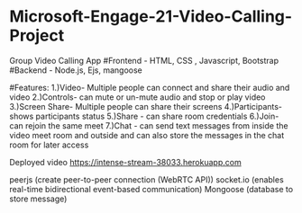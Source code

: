 # Microsoft-Engage-21-Video-Calling-Project
Group Video Calling App
#Frontend - HTML, CSS , Javascript, Bootstrap
#Backend -  Node.js, Ejs, mangoose

#Features:
1.)Video- Multiple people can connect and share their audio and video
2.)Controls- can mute or un-mute audio and stop or play video
3.)Screen Share- Multiple people can share their screens
4.)Participants- shows participants status
5.)Share - can share room credentials
6.)Join- can rejoin the same meet
7.)Chat - can send text messages from inside the video meet room and outside and can also store the messages in the chat room for later access

Deployed video https://intense-stream-38033.herokuapp.com
 

peerjs (create peer-to-peer connection (WebRTC API))
socket.io (enables real-time bidirectional event-based communication)
Mongoose (database to store message)
